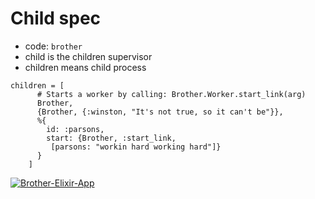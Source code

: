 # Child spec

- code: `brother`
- child is the children supervisor
- children means child process

```
children = [
      # Starts a worker by calling: Brother.Worker.start_link(arg)
      Brother,
      {Brother, {:winston, "It's not true, so it can't be"}},
      %{
        id: :parsons,
        start: {Brother, :start_link,
         [parsons: "workin hard working hard"]}
      }
    ]
```
[![Brother-Elixir-App](https://i.ibb.co.com/CQB7pcy/Brother-Elixir-App.png)](https://ibb.co.com/6FYPcMS)

